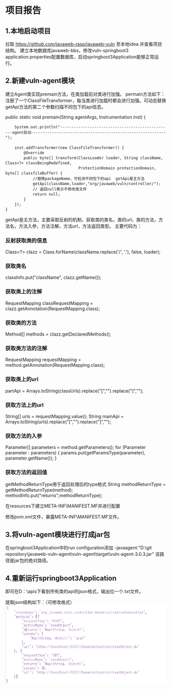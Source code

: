 # 项目报告

## 1.本地启动项目

拉取 https://github.com/javaweb-rasp/javaweb-vuln 至本地idea 并查看项目结构。
建立本地数据库javaweb-bbs，修改vuln-springboot3 application.properties配置数据库，启动springboot3Application能够正常运行。

## 2.新建vuln-agent模块

建立Agent类实现premain方法，在类加载前对类进行加强。
permain方法如下：注册了一个ClassFileTransformer，每当类进行加载时都会进行加强。可动态替换getApi方法的第二个参数扫描不同包下的api信息。

public static void premain(String agentArgs, Instrumentation inst) {

        System.out.println("-------------------------------------------------agent启动-----------------------------------------------------------");

        inst.addTransformer(new ClassFileTransformer() {
            @Override
            public byte[] transform(ClassLoader loader, String className, Class<?> classBeingRedefined,
                                    ProtectionDomain protectionDomain, byte[] classfileBuffer) {
                //替换packageName，可检测不同包下的api  getApi是主方法
                getApi(className,loader,"org/javaweb/vuln/controller/");
                // 返回null表示不修改类文件
                return null;
            }
        });
    }
getApi是主方法，主要采取反射的机制，获取类的类名，类的url，类的方法，方法名，方法入参，方法注解，方法url，方法返回类型。
主要代码为：

### 反射获取类的信息

Class<?> clazz = Class.forName(className.replace('/', '.'), false, loader);   

### 获取类名

classInfo.put("className", clazz.getName());  

### 获取类上的注解

RequestMapping classRequestMapping = clazz.getAnnotation(RequestMapping.class);

### 获取类的方法

Method[] methods = clazz.getDeclaredMethods();

### 获取类方法的注解

RequestMapping requestMapping = method.getAnnotation(RequestMapping.class);

### 获取类上的url

partApi = Arrays.toString(classUrls).replace("[","").replace("]","");

### 获取方法上的url

String[] urls = requestMapping.value();
String mainApi = Arrays.toString(urls).replace("[","").replace("]","");

### 获取方法的入参

Parameter[] parameters = method.getParameters();
for (Parameter parameter : parameters) {
params.put(getParamsType(parameter), parameter.getName());
}   

### 获取方法的返回值
getMethodReturnType用于返回处理后的type格式
String methodReturnType = getMethodReturnType(method);
methodInfo.put("returns",methodReturnType);


在resources下建立META-INF\MANIFEST.MF并进行配置

修改pom.xml文件，暴露META-INF\MANIFEST.MF文件。

## 3.将vuln-agent模块进行打成jar包

在springboot3Application中的run configuration添加 -javaagent:"D:\git repository\javaweb-vuln-agent\vuln-agent\target\vuln-agent-3.0.3.jar" 该路径是jar包的绝对路径。

## 4.重新运行springboot3Application

即可在D：\\apis下看到所有类的api的json格式，输出位一个.txt文件。

提取json结构如下：（可修改格式）
![img.png](img.png)
